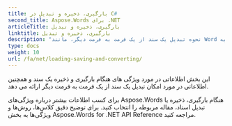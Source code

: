 ```yaml
---
title: بارگیری، ذخیره و تبدیل در C#
second_title: Aspose.Words برای .NET
articleTitle: بارگیری، ذخیره و تبدیل
linktitle: بارگیری، ذخیره و تبدیل
description: "نحوه تبدیل یک سند از یک فرمت به فرمت دیگر، مانند Word به PDF یا HTML به Markdown، و همچنین نحوه بارگیری و ذخیره یک سند با استفاده از C#."
type: docs
weight: 10
url: /fa/net/loading-saving-and-converting/
---
```


این بخش اطلاعاتی در مورد ویژگی های هنگام بارگیری و ذخیره یک سند و همچنین اطلاعاتی در مورد امکان تبدیل یک سند از یک فرمت به فرمت دیگر ارائه می دهد.

برای کسب اطلاعات بیشتر درباره ویژگی‌های Aspose.Words هنگام بارگیری، ذخیره یا تبدیل اسناد، مقاله مربوطه را انتخاب کنید. برای توضیح دقیق کلاس‌ها، روش‌ها و ویژگی‌ها به بخش Aspose.Words for .NET API Reference مراجعه کنید.
